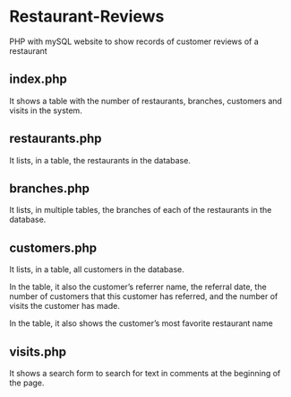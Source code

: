# Restaurant-Reviews
PHP with mySQL website to show records of customer reviews of a restaurant

## index.php
It shows a table with the number of restaurants, branches, customers and visits in the system.

## restaurants.php
It lists, in a table, the restaurants in the database.

## branches.php
It lists, in multiple tables, the branches of each of the restaurants in the database.

## customers.php 
It lists, in a table, all customers in the database.

In the table, it also the customer’s referrer name, the referral date, the number of customers that this customer has referred, and the number of visits the customer has made.

In the table, it also shows the customer’s most favorite restaurant name

## visits.php
It shows a search form to search for text in comments at the beginning of the page.
